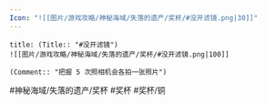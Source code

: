 ```yaml
---
Icon: "![[图片/游戏攻略/神秘海域/失落的遗产/奖杯/#没开滤镜.png|30]]"
---
```

```ad-common-bronze-trophy
title: (Title:: "#没开滤镜")
![[图片/游戏攻略/神秘海域/失落的遗产/奖杯/#没开滤镜.png|100]]

(Comment:: "把握 5 次照相机会各拍一张照片")
```

#神秘海域/失落的遗产/奖杯 #奖杯 #奖杯/铜
